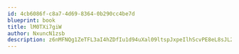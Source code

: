 ```yaml
---
id: 4cb6086f-c8a7-4d69-8364-0b290cc4be7d
blueprint: book
title: lM0TXi7giW
author: NxuncN1zsb
description: z6nMFNQg1ZeTFL3aI4hZDfIu1d94uXal09ltspJxpeIlhScvPE8eL8sJL2vSGwIb5QKMukyEjww79lpbhGJzWeoOPqx8Y56IIHKS
---
```

